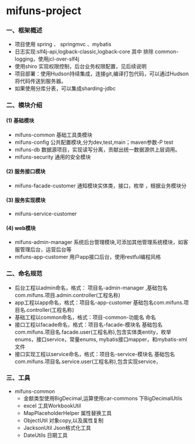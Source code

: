 # mifuns-project

### 一、框架概述
 * 项目使用 spring 、 springmvc 、mybatis
 * 日志实现:slf4j-api,logback-classic,logback-core  其中 排除 common-logging，使用jcl-over-slf4j
 * 使用shiro 实现权限控制，后台业务权限配置，见后续说明
 * 项目部署：使用Hudson持续集成，连接git,编译打包代码，可以通过Hudson将代码传送到服务器。
 * 如果使用分库分表，可以集成sharding-jdbc

### 二、模块介绍
#### (1) 基础模块
 * mifuns-common 基础工具类模块
 * mifuns-config 公共配置模块,分为dev,test,main；maven参数-P test
 * mifuns-db 数据源项目，实现读写分离，贡献出统一数据源供上层调用。
 * mifuns-security 通用的安全模块

#### (2) 服务接口模块
 * mifuns-facade-customer 通知模块实体类，接口，枚举 ，根据业务模块分

#### (3) 服务实现模块
 * mifuns-service-customer

#### (4) web模块
 * mifuns-admin-manager 系统后台管理模块,可添加其他管理系统模块，如客服管理后台，运营后台等
 * mifuns-app-customer 用户app接口后台，使用restful编程风格

### 二、命名规范
 * 后台工程以admin命名，格式： 项目名-admin-manager ,基础包名com.mifuns.项目.admin.controller(工程名称)
 * app工程以app命名，格式：项目名-app-customer 基础包名com.mifuns.项目名.controller(工程名称)
 * 基础工程以common命名，格式：项目-common-功能名 命名
 * 接口工程以facade命名，格式：项目名-facade-模块名 基础包名com.mifuns.项目名.facade.user(工程名称),包含实体类entity，枚举enums，接口service，常量enums, mybatis接口mapper，和mybatis-xml文件
 * 接口实现工程以service命名，格式：项目名-service-模块名 基础包名com.mifuns.项目名.service.user(工程名称),包含实现service，

### 三、工具
  * mifuns-common
    * 金额类型使用BigDecimal,运算使用car-commons 下BigDecimalUtils
    * excel 工具WorkbookUtil
    * MapPlaceholderHelper 属性替换工具
    * ObjectUtil 对象copy,以及属性复制
    * JacksonUtil  Json格式化工具
    * DateUtils    日期工具
